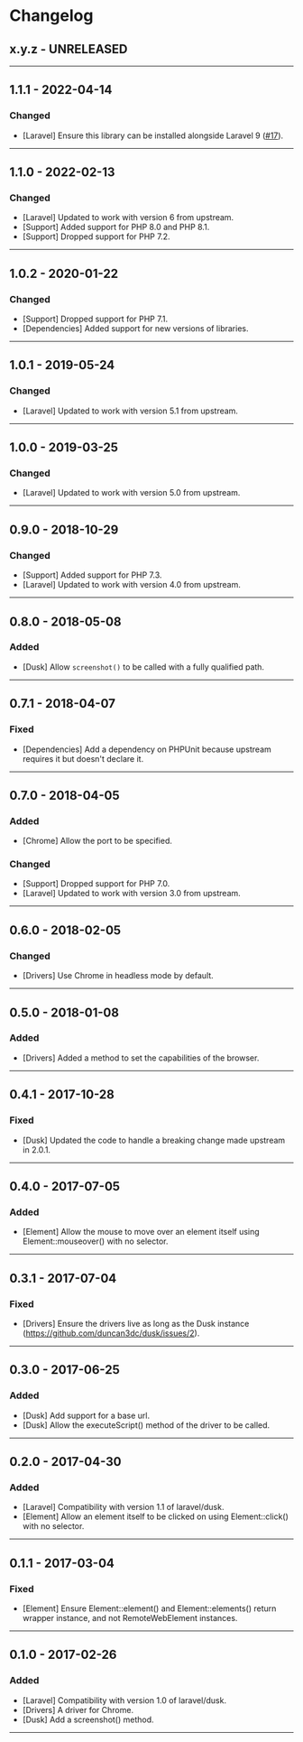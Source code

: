 Changelog
=========

## x.y.z - UNRELEASED

--------

## 1.1.1 - 2022-04-14

### Changed

* [Laravel] Ensure this library can be installed alongside Laravel 9 ([#17](https://github.com/duncan3dc/dusk/pull/17)).

--------

## 1.1.0 - 2022-02-13

### Changed

* [Laravel] Updated to work with version 6 from upstream.
* [Support] Added support for PHP 8.0 and PHP 8.1.
* [Support] Dropped support for PHP 7.2.

--------

## 1.0.2 - 2020-01-22

### Changed

* [Support] Dropped support for PHP 7.1.
* [Dependencies] Added support for new versions of libraries.

--------

## 1.0.1 - 2019-05-24

### Changed

* [Laravel] Updated to work with version 5.1 from upstream.

--------

## 1.0.0 - 2019-03-25

### Changed

* [Laravel] Updated to work with version 5.0 from upstream.

--------

## 0.9.0 - 2018-10-29

### Changed

* [Support] Added support for PHP 7.3.
* [Laravel] Updated to work with version 4.0 from upstream.

--------

## 0.8.0 - 2018-05-08

### Added

* [Dusk] Allow `screenshot()` to be called with a fully qualified path.

--------

## 0.7.1 - 2018-04-07

### Fixed

* [Dependencies] Add a dependency on PHPUnit because upstream requires it but doesn't declare it.

--------

## 0.7.0 - 2018-04-05

### Added

* [Chrome] Allow the port to be specified.

### Changed

* [Support] Dropped support for PHP 7.0.
* [Laravel] Updated to work with version 3.0 from upstream.

--------

## 0.6.0 - 2018-02-05

### Changed

* [Drivers] Use Chrome in headless mode by default.

--------

## 0.5.0 - 2018-01-08

### Added

* [Drivers] Added a method to set the capabilities of the browser.

--------

## 0.4.1 - 2017-10-28

### Fixed

* [Dusk] Updated the code to handle a breaking change made upstream in 2.0.1.

--------

## 0.4.0 - 2017-07-05

### Added

* [Element] Allow the mouse to move over an element itself using Element::mouseover() with no selector.

--------

## 0.3.1 - 2017-07-04

### Fixed

* [Drivers] Ensure the drivers live as long as the Dusk instance (https://github.com/duncan3dc/dusk/issues/2).

--------

## 0.3.0 - 2017-06-25

### Added

* [Dusk] Add support for a base url.
* [Dusk] Allow the executeScript() method of the driver to be called.

--------

## 0.2.0 - 2017-04-30

### Added

* [Laravel] Compatibility with version 1.1 of laravel/dusk.
* [Element] Allow an element itself to be clicked on using Element::click() with no selector.

--------

## 0.1.1 - 2017-03-04

### Fixed

* [Element] Ensure Element::element() and Element::elements() return wrapper instance, and not RemoteWebElement instances.

--------

## 0.1.0 - 2017-02-26

### Added

* [Laravel] Compatibility with version 1.0 of laravel/dusk.
* [Drivers] A driver for Chrome.
* [Dusk] Add a screenshot() method.

--------
